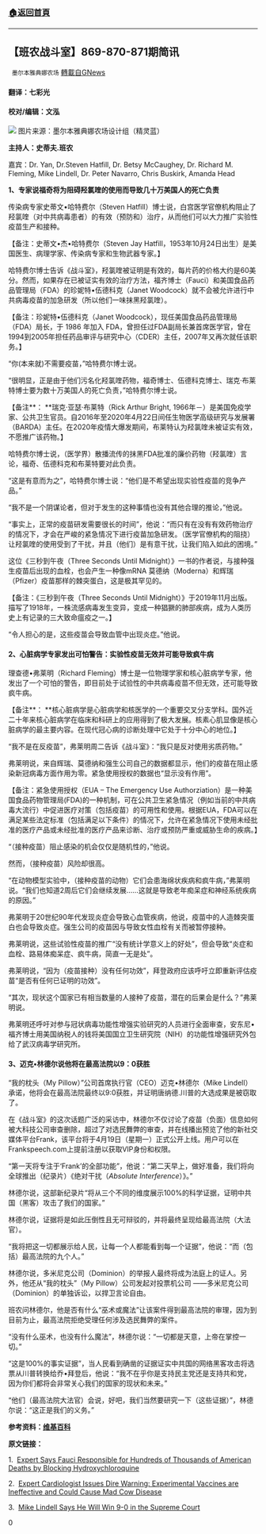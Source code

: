 ###  [:house:返回首頁](https://github.com/ourhimalayas/txt)
---

## 【班农战斗室】869-870-871期简讯
` 墨尔本雅典娜农场` [轉載自GNews](https://gnews.org/zh-hans/1092795/)

#### 翻译：七彩光

#### 校对/编辑：文泓
![]()![](https://gnews.org/wp-content/uploads/2021/04/889-870-871_.png)
图片来源：墨尔本雅典娜农场设计组（精灵蓝）

**主持人：史蒂夫.班农**

嘉宾：Dr. Yan, Dr.Steven Hatfill, Dr. Betsy McCaughey, Dr. Richard M. Fleming, Mike Lindell, Dr. Peter Navarro, Chris Buskirk, Amanda Head

**1、专家说福奇将为阻碍羟氯喹的使用而导致几十万美国人的死亡负责**

传染病专家史蒂文•哈特费尔（Steven Hatfill）博士说，白宫医学官僚机构阻止了羟氯喹（对中共病毒患者）的有效（预防和）治疗，从而他们可以大力推广实验性疫苗生产和接种。

【备注：史蒂文•杰•哈特费尔（Steven Jay Hatfill，1953年10月24日出生）是美国医生、病理学家、传染病专家和生物武器专家。】

哈特费尔博士告诉《战斗室》，羟氯喹被证明是有效的，每片药的价格大约是60美分。然而，如果存在已被证实有效的治疗方法，福齐博士（Fauci）和美国食品药品管理局（FDA）的珍妮特•伍德科克（Janet Woodcock）就不会被允许进行中共病毒疫苗的加急研发（所以他们一味抹黑羟氯喹）。

【备注：珍妮特•伍德科克（Janet Woodcock），现任美国食品药品管理局（FDA）局长，于 1986 年加入 FDA，曾担任过FDA副局长兼首席医学官，曾在1994到2005年担任药品审评与研究中心（CDER）主任，2007年又再次就任该职务。】

“你(本来就)不需要疫苗，”哈特费尔博士说。

“很明显，正是由于他们污名化羟氯喹药物，福奇博士、伍德科克博士、瑞克·布莱特博士要为数十万美国人的死亡负责，”哈特费尔博士说。

【备注**： **瑞克·亚瑟·布莱特（Rick Arthur Bright, 1966年－）是美国免疫学家、公共卫生官员。自2016年至2020年4月22日间任生物医学高级研究与发展署（BARDA）主任。在2020年疫情大爆发期间，布莱特认为羟氯喹未被证实有效，不愿推广该药物。】

哈特费尔博士说，（医学界）散播流传的抹黑FDA批准的廉价药物（羟氯喹）言论，福奇、伍德科克和布莱特要对此负责。

“这是有意而为之”，哈特费尔博士说：“他们是不希望出现实验性疫苗的竞争产品。”

“我不是一个阴谋论者，但对于发生的这种事情也没有其他合理的推论，”他说。

“事实上，正常的疫苗研发需要很长的时间”，他说：“而只有在没有有效药物治疗的情况下，才会在严峻的紧急情况下进行疫苗加急研发。（医学官僚机构的阻挠）让羟氯喹的使用受到了干扰，并且（他们）是有意干扰，让我们陷入如此的困境。”

这位《三秒到午夜（Three Seconds Until Midnight）》一书的作者说，与接种强生疫苗后出现的血栓，也会产生一种像mRNA 莫德纳（Moderna）和辉瑞（Pfizer）疫苗那样的棘突蛋白，这是极其罕见的。

【备注：《三秒到午夜（Three Seconds Until Midnight）》于2019年11月出版。描写了1918年，一株流感病毒发生变异，变成一种猖獗的肺部疾病，成为人类历史上有记录的三大致命瘟疫之一。】

“令人担心的是，这些疫苗会导致血管中出现炎症。”他说。

#### 2、心脏病学专家发出可怕警告：实验性疫苗无效并可能导致疯牛病

理查德•弗莱明（Richard Fleming）博士是一位物理学家和核心脏病学专家，他发出了一个可怕的警告，即目前处于试验性的中共病毒疫苗不但无效，还可能导致疯牛病。

【备注**： **核心脏病学是心脏病学和核医学的一个重要交叉分支学科。国外近二十年来核心脏病学在临床和科研上的应用得到了极大发展。核素心肌显像是核心脏病学的最主要内容。在现代冠心病的诊断处理中它处于十分中心的地位。】

“我不是在反疫苗”，弗莱明周二告诉《战斗室》：“我只是反对使用劣质药物。”

弗莱明说，来自辉瑞、莫德纳和强生公司自己的数据都显示，他们的疫苗在阻止感染新冠病毒方面作用为零。紧急使用授权的数据也“显示没有作用”。

【备注：紧急使用授权（EUA – The Emergency Use Authorziation）是一种美国食品药物管理局(FDA)的一种机制，可在公共卫生紧急情况（例如当前的中共病毒大流行）中促进医疗对策（包括疫苗）的可用性和使用。根据EUA，FDA可以在满足某些法定标准（包括满足以下条件）的情况下，允许在紧急情况下使用未经批准的医疗产品或未经批准的医疗产品来诊断、治疗或预防严重或威胁生命的疾病。】

“（接种疫苗）阻止感染的机会仅仅是随机性的，”他说。

然而，（接种疫苗）风险却很高。

“在动物模型实验中，（接种疫苗的动物）它们会患海绵状疾病和疯牛病，”弗莱明说。“我们也知道2周后它们会继续发展……这就是导致老年痴呆症和神经系统疾病的原因。”

弗莱明于20世纪90年代发现炎症会导致心血管疾病，他说，疫苗中的人造棘突蛋白也会导致炎症。强生公司的疫苗因与导致女性血栓有关而被暂停接种。

弗莱明说，这些试验性疫苗的推广“没有统计学意义上的好处”，但会导致“炎症和血栓、路易体痴呆症、疯牛病，简直一无是处”。

弗莱明说，“因为（疫苗接种）没有任何功效”，拜登政府应该呼吁立即重新评估疫苗“是否有任何已证明的功效”。

“其次，现状这个国家已有相当数量的人接种了疫苗，潜在的后果会是什么？”弗莱明说。

弗莱明还呼吁对参与冠状病毒功能性增强实验研究的人员进行全面审查，安东尼•福齐博士用美国纳税人的钱将美国国立卫生研究院（NIH）的功能性增强研究外包给了武汉病毒学研究所。

#### 3、迈克•林德尔说他将在最高法院以9：0获胜

“我的枕头（My Pillow）”公司首席执行官（CEO）迈克•林德尔（Mike Lindell）承诺，他将会在最高法院最终以9:0获胜，并证明唐纳德.川普的大选成果是被窃取了。

在《战斗室》的这次话题广泛的采访中，林德尔不仅讨论了疫苗（负面）信息如何被大科技公司审查删除，超过了对选民舞弊的审查，并在线播出预览了他的新社交媒体平台Frank，该平台将于4月19日（星期一）正式公开上线。用户可以在Frankspeech.com上提前注册以获取VIP身份和权限。

“第一天将专注于‘Frank’的全部功能”，他说：“第二天早上，做好准备，我们将向全球推出（纪录片）《绝对干扰（*Absolute Interference*）》。”

林德尔说，这部新纪录片“将从三个不同的维度展示100%的科学证据，证明中共国（黑客）攻击了我们的国家。”

林德尔说，证据将是如此压倒性且无可辩驳的，并将最终呈现给最高法院（大法官）。

“我将把这一切都展示给人民，让每一个人都能看到每一个证据”，他说：“而（包括）最高法院的九个人。”

林德尔说，多米尼克公司（Dominion）的举报人最终将成为法庭上的证人。另外，他还从“我的枕头”（My Pillow）公司发起对投票机公司 ——多米尼克公司（Dominion）的单独诉讼，以捍卫言论自由。

班农问林德尔，他是否有什么“巫术或魔法”让该案件得到最高法院的审理，因为到目前为止，最高法院拒绝受理任何涉及选民舞弊的案件。

“没有什么巫术，也没有什么魔法”，林德尔说：“一切都是天意，上帝在掌控一切。”

“这是100%的事实证据”，当人民看到确凿的证据证实中共国的网络黑客攻击将选票从川普转换给乔•拜登后，他说：“我不在乎你是支持民主党还是支持共和党，因为你们都将会非常关心我们的国家的现状和未来。”

“他们（最高法院大法官）会说，好吧，我们当然要研究一下（这些证据）”，林德尔说：“这正是我们的义务。”

**参考资料：**[**维基百科**](https://www.wikipedia.org/)

**原文链接：**

1.  [Expert Says Fauci Responsible for Hundreds of Thousands of American Deaths by Blocking Hydroxychloroquine](https://pandemic.warroom.org/2021/04/13/expert-says-fauci-responsible-for-hundreds-of-thousands-of-american-deaths-by-blocking-hydroxychloroquine/)

2.  [Expert Cardiologist Issues Dire Warning: Experimental Vaccines are Ineffective and Could Cause Mad Cow Disease](https://pandemic.warroom.org/2021/04/13/expert-cardiologist-issues-dire-warning-experimental-vaccines-are-ineffective-and-could-cause-mad-cow-disease/)

3.  [Mike Lindell Says He Will Win 9-0 in the Supreme Court](https://pandemic.warroom.org/2021/04/13/mike-lindell-says-he-will-win-9-0-in-the-supreme-court/)

0
